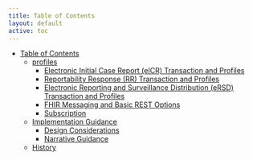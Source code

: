 ```yaml
---
title: Table of Contents
layout: default
active: toc
---
```


* <a href="toc.html">Table of Contents</a>
    * <a href="profiles.html">profiles</a>
        * <a href="Electronic_Initial_Case_Report_(eICR)_Transaction_and_Profiles.html">Electronic Initial Case Report (eICR) Transaction and Profiles</a>
        * <a href="Reportability_Response_(RR)_Transaction_and_Profiles.html">Reportability Response (RR) Transaction and Profiles</a>
        * <a href="Electronic_Reporting_and_Surveillance_Distribution_(eRSD)_Transaction_and_Profiles.html">Electronic Reporting and Surveillance Distribution (eRSD) Transaction and Profiles</a>
        * <a href="FHIR_Messaging_and_Basic_REST_Options.html">FHIR Messaging and Basic REST Options</a>
        * <a href="Subscription.html">Subscription</a>
    * <a href="Implementation_Guidance.html">Implementation Guidance</a>
        * <a href="Design_Considerations.html">Design Considerations</a>
        * <a href="Narrative_Guidance.html">Narrative Guidance</a>
    * <a href="History.html">History</a>

